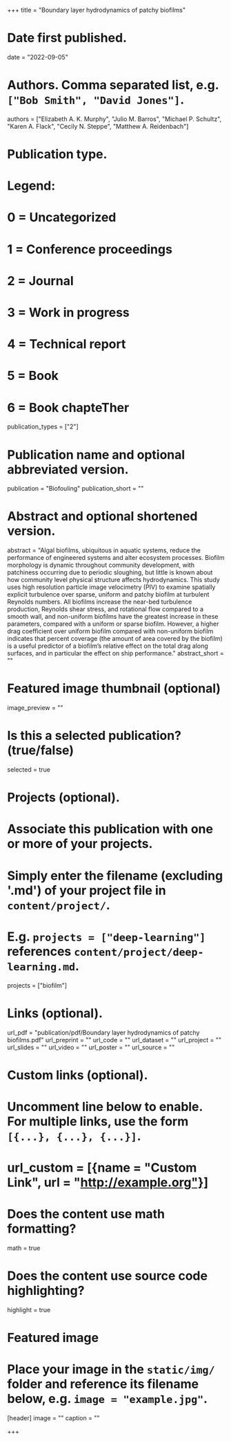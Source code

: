 +++
title = "Boundary layer hydrodynamics of patchy biofilms"

# Date first published.
date = "2022-09-05"

# Authors. Comma separated list, e.g. `["Bob Smith", "David Jones"]`.
authors = ["Elizabeth A. K. Murphy", "Julio M. Barros", "Michael P. Schultz", "Karen A. Flack", "Cecily N. Steppe", "Matthew A. Reidenbach"]

# Publication type.
# Legend:
# 0 = Uncategorized
# 1 = Conference proceedings
# 2 = Journal
# 3 = Work in progress
# 4 = Technical report
# 5 = Book
# 6 = Book chapteTher
publication_types = ["2"]

# Publication name and optional abbreviated version.
publication = "Biofouling"
publication_short = ""

# Abstract and optional shortened version.
abstract = "Algal biofilms, ubiquitous in aquatic systems, reduce the performance of engineered systems and alter ecosystem processes. Biofilm morphology is dynamic throughout community development, with patchiness occurring due to periodic sloughing, but little is known about how community level physical structure affects hydrodynamics. This study uses high resolution particle image velocimetry (PIV) to examine spatially explicit turbulence over sparse, uniform and patchy biofilm at turbulent Reynolds numbers. All biofilms increase the near-bed turbulence production, Reynolds shear stress, and rotational flow compared to a smooth wall, and non-uniform biofilms have the greatest increase in these parameters, compared with a uniform or sparse biofilm. However, a higher drag coefficient over uniform biofilm compared with non-uniform biofilm indicates that percent coverage (the amount of area covered by the biofilm) is a useful predictor of a biofilm’s relative effect on the total drag along surfaces, and in particular the effect on ship performance."
abstract_short = ""

# Featured image thumbnail (optional)
image_preview = ""

# Is this a selected publication? (true/false)
selected = true

# Projects (optional).
#   Associate this publication with one or more of your projects.
#   Simply enter the filename (excluding '.md') of your project file in `content/project/`.
#   E.g. `projects = ["deep-learning"]` references `content/project/deep-learning.md`.
projects = ["biofilm"]

# Links (optional).
url_pdf = "publication/pdf/Boundary layer hydrodynamics of patchy biofilms.pdf"
url_preprint = ""
url_code = ""
url_dataset = ""
url_project = ""
url_slides = ""
url_video = ""
url_poster = ""
url_source = ""

# Custom links (optional).
#   Uncomment line below to enable. For multiple links, use the form `[{...}, {...}, {...}]`.
# url_custom = [{name = "Custom Link", url = "http://example.org"}]

# Does the content use math formatting?
math = true

# Does the content use source code highlighting?
highlight = true

# Featured image
# Place your image in the `static/img/` folder and reference its filename below, e.g. `image = "example.jpg"`.
[header]
image = ""
caption = ""

+++
